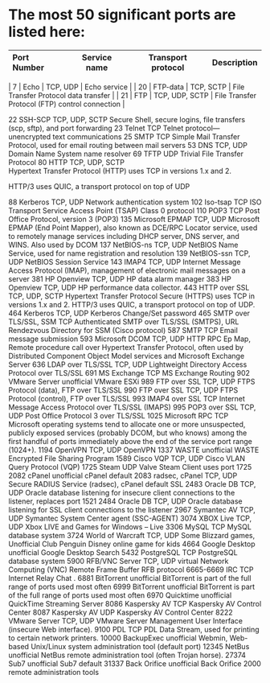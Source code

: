 # The most 50 significant ports are listed here:

|**Port Number**|**Service name**|**Transport protocol**|                   **Description**                 |  
| :---          |    :---:       |        :---:         |                                              ---: |

|     7         |     Echo	     |       TCP, UDP	    |                    Echo service                   |
|     20 	    |    FTP-data	 |       TCP, SCTP	    |       File Transfer Protocol data transfer        |
|     21        |	   FTP	     |   TCP, UDP, SCTP     |	File Transfer Protocol (FTP) control connection |


22	SSH-SCP	TCP, UDP, SCTP 	 Secure Shell, secure logins, file transfers (scp, sftp), and port forwarding
23	Telnet	TCP	Telnet protocol—unencrypted text communications
25	SMTP	TCP	 Simple Mail Transfer Protocol, used for email routing between mail servers
53	DNS	TCP, UDP	 Domain Name System name resolver
69	TFTP	UDP	Trivial File Transfer Protocol
80	HTTP	TCP, UDP, SCTP	
Hypertext Transfer Protocol (HTTP) uses TCP in versions 1.x and 2. 

HTTP/3 uses QUIC, a transport protocol on top of UDP

88	Kerberos	TCP, UDP	Network authentication system
102	Iso-tsap	TCP	ISO Transport Service Access Point (TSAP) Class 0 protocol
110	POP3	TCP	Post Office Protocol, version 3 (POP3)
135	Microsoft EPMAP	TCP, UDP	Microsoft EPMAP (End Point Mapper), also known as DCE/RPC Locator service, used to remotely manage services including DHCP server, DNS server, and WINS. Also used by DCOM
137	NetBIOS-ns	TCP, UDP	 NetBIOS Name Service, used for name registration and resolution
139	NetBIOS-ssn	TCP, UDP	NetBIOS Session Service
143	IMAP4	TCP, UDP	 Internet Message Access Protocol (IMAP), management of electronic mail messages on a server
381	HP Openview	TCP, UDP	HP data alarm manager
383	HP Openview	TCP, UDP	HP performance data collector.
443	HTTP over SSL	TCP, UDP, SCTP	Hypertext Transfer Protocol Secure (HTTPS) uses TCP in versions 1.x and 2. HTTP/3 uses QUIC, a transport protocol on top of UDP.
464	Kerberos	TCP, UDP	Kerberos Change/Set password
465	SMTP over TLS/SSL, SSM	TCP	Authenticated SMTP over TLS/SSL (SMTPS), URL Rendezvous Directory for SSM (Cisco protocol)
587	SMTP	TCP	Email message submission
593	Microsoft DCOM	TCP, UDP	HTTP RPC Ep Map, Remote procedure call over Hypertext Transfer Protocol, often used by Distributed Component Object Model services and Microsoft Exchange Server
636	LDAP over TLS/SSL	TCP, UDP	Lightweight Directory Access Protocol over TLS/SSL
691	MS Exchange	TCP	MS Exchange Routing
902	VMware Server	unofficial	VMware ESXi
989	FTP over SSL	TCP, UDP	FTPS Protocol (data), FTP over TLS/SSL
990	FTP over SSL	TCP, UDP	 FTPS Protocol (control), FTP over TLS/SSL
993	IMAP4 over SSL	TCP	Internet Message Access Protocol over TLS/SSL (IMAPS)
995	POP3 over SSL	TCP, UDP	Post Office Protocol 3 over TLS/SSL
1025	Microsoft RPC	TCP	Microsoft operating systems tend to allocate one or more unsuspected, publicly exposed services (probably DCOM, but who knows) among the first handful of ports immediately above the end of the service port range (1024+).
1194	OpenVPN	TCP, UDP	OpenVPN
1337	WASTE	unofficial	WASTE Encrypted File Sharing Program
1589	Cisco VQP	TCP, UDP	Cisco VLAN Query Protocol (VQP)
1725	Steam	UDP	Valve Steam Client uses port 1725 
2082	cPanel	unofficial	cPanel default
2083	radsec, cPanel	TCP, UDP	 Secure RADIUS Service (radsec), cPanel default SSL
2483	Oracle DB	TCP, UDP	Oracle database listening for insecure client connections to the listener, replaces port 1521
2484	Oracle DB	TCP, UDP	Oracle database listening for SSL client connections to the listener
2967	Symantec AV	TCP, UDP	Symantec System Center agent (SSC-AGENT)
3074	XBOX Live	TCP, UDP	Xbox LIVE and Games for Windows – Live
3306	MySQL	TCP	 MySQL database system
3724	World of Warcraft	TCP, UDP	Some Blizzard games, Unofficial Club Penguin Disney online game for kids
4664	Google Desktop	unofficial	Google Desktop Search
5432	PostgreSQL	TCP	PostgreSQL database system
5900	RFB/VNC Server	TCP, UDP	virtual Network Computing (VNC) Remote Frame Buffer RFB protocol
6665-6669	IRC	TCP	Internet Relay Chat .
6881	BitTorrent	unofficial	BitTorrent is part of the full range of ports used most often
6999	BitTorrent	unofficial	BitTorrent is part of the full range of ports used most often
6970	Quicktime	unofficial	QuickTime Streaming Server
8086	Kaspersky AV	TCP	Kaspersky AV Control Center
8087	Kaspersky AV	UDP	Kaspersky AV Control Center
8222	VMware Server	TCP, UDP	VMware Server Management User Interface (insecure Web interface).
9100	PDL	TCP	PDL Data Stream, used for printing to certain network printers.
10000	BackupExec	unofficial	Webmin, Web-based Unix/Linux system administration tool (default port)
12345	NetBus	unofficial	NetBus remote administration tool (often Trojan horse).
27374	Sub7	unofficial	Sub7 default
31337	Back Orifice	unofficial	Back Orifice 2000 remote administration tools